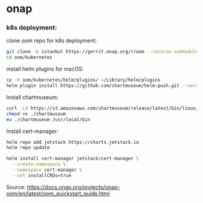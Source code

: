 # onap

### k8s deployment:

clone oom repo for k8s deployment:
```bash
git clone -b istanbul https://gerrit.onap.org/r/oom --recurse-submodules --depth 1
cd oom/kubernetes
```

install helm plugins for macOS:
```bash
cp -R oom/kubernetes/helm/plugins/ ~/Library/helm/plugins
helm plugin install https://github.com/chartmuseum/helm-push.git --version 0.9.0
```

Install chartmuseum:
```bash
curl -LO https://s3.amazonaws.com/chartmuseum/release/latest/bin/linux/amd64/chartmuseum
chmod +x ./chartmuseum
mv ./chartmuseum /usr/local/bin
```

Install cert-manager:
```bash
helm repo add jetstack https://charts.jetstack.io
helm repo update

helm install cert-manager jetstack/cert-manager \
  --create-namespace \
  --namespace cert-manager \
  --set installCRDs=true
```

Source: https://docs.onap.org/projects/onap-oom/en/latest/oom_quickstart_guide.html

